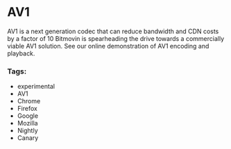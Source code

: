 # AV1

AV1 is a next generation codec that can reduce bandwidth and CDN costs by a factor of 10
Bitmovin is spearheading the drive towards a commercially viable AV1 solution. See our online demonstration of AV1 encoding and playback.

### Tags:

  - experimental
  - AV1
  - Chrome
  - Firefox
  - Google
  - Mozilla
  - Nightly
  - Canary